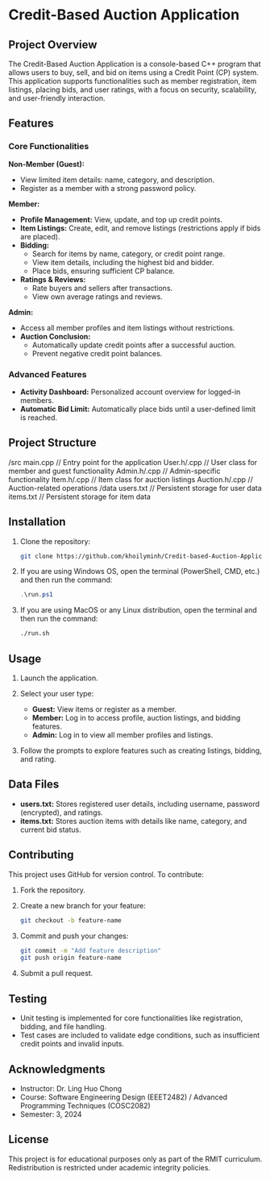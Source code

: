 # Credit-Based Auction Application

## Project Overview

The Credit-Based Auction Application is a console-based C++ program that allows users to buy, sell, and bid on items using a Credit Point (CP) system. This application supports functionalities such as member registration, item listings, placing bids, and user ratings, with a focus on security, scalability, and user-friendly interaction.

## Features

### Core Functionalities

**Non-Member (Guest):**

-   View limited item details: name, category, and description.
-   Register as a member with a strong password policy.

**Member:**

-   **Profile Management:** View, update, and top up credit points.
-   **Item Listings:** Create, edit, and remove listings (restrictions apply if bids are placed).
-   **Bidding:**
    -   Search for items by name, category, or credit point range.
    -   View item details, including the highest bid and bidder.
    -   Place bids, ensuring sufficient CP balance.
-   **Ratings & Reviews:**
    -   Rate buyers and sellers after transactions.
    -   View own average ratings and reviews.

**Admin:**

-   Access all member profiles and item listings without restrictions.
-   **Auction Conclusion:**
    -   Automatically update credit points after a successful auction.
    -   Prevent negative credit point balances.

### Advanced Features

-   **Activity Dashboard:** Personalized account overview for logged-in members.
-   **Automatic Bid Limit:** Automatically place bids until a user-defined limit is reached.

## Project Structure

/src
main.cpp // Entry point for the application
User.h/.cpp // User class for member and guest functionality
Admin.h/.cpp // Admin-specific functionality
Item.h/.cpp // Item class for auction listings
Auction.h/.cpp // Auction-related operations
/data
users.txt // Persistent storage for user data
items.txt // Persistent storage for item data

## Installation

1.  Clone the repository:

    ```bash
    git clone https://github.com/khoilyminh/Credit-based-Auction-Application.git
    ```

2.  If you are using Windows OS, open the terminal (PowerShell, CMD, etc.) and then run the command:
    ```powershell
    .\run.ps1
    ```
3.  If you are using MacOS or any Linux distribution, open the terminal and then run the command:
    ```bash
    ./run.sh
    ```

## Usage

1.  Launch the application.
2.  Select your user type:

    -   **Guest:** View items or register as a member.
    -   **Member:** Log in to access profile, auction listings, and bidding features.
    -   **Admin:** Log in to view all member profiles and listings.

3.  Follow the prompts to explore features such as creating listings, bidding, and rating.

## Data Files

-   **users.txt:** Stores registered user details, including username, password (encrypted), and ratings.
-   **items.txt:** Stores auction items with details like name, category, and current bid status.

## Contributing

This project uses GitHub for version control. To contribute:

1.  Fork the repository.
2.  Create a new branch for your feature:

    ```bash
    git checkout -b feature-name
    ```

3.  Commit and push your changes:

    ```bash
    git commit -m "Add feature description"
    git push origin feature-name
    ```

4.  Submit a pull request.

## Testing

-   Unit testing is implemented for core functionalities like registration, bidding, and file handling.
-   Test cases are included to validate edge conditions, such as insufficient credit points and invalid inputs.

## Acknowledgments

-   Instructor: Dr. Ling Huo Chong
-   Course: Software Engineering Design (EEET2482) / Advanced Programming Techniques (COSC2082)
-   Semester: 3, 2024

## License

This project is for educational purposes only as part of the RMIT curriculum. Redistribution is restricted under academic integrity policies.
